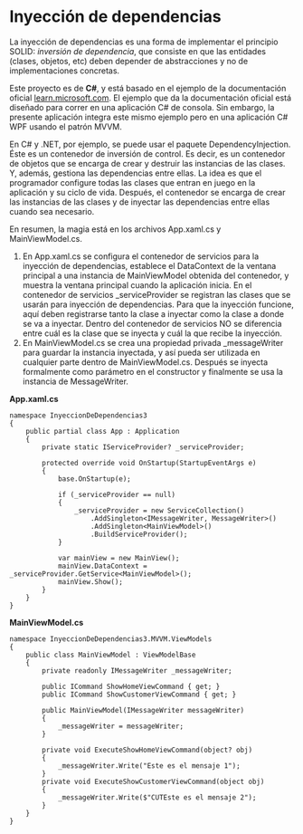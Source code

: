 # Inyección de dependencias

La inyección de dependencias es una forma de implementar el principio SOLID: *inversión de dependencia*, que consiste en que las entidades (clases, objetos, etc) deben depender de abstracciones y no de implementaciones concretas.

Este proyecto es de **C#**, y está basado en el ejemplo de la documentación oficial [learn.microsoft.com](https://learn.microsoft.com/es-es/dotnet/core/extensions/dependency-injection). El ejemplo que da la documentación oficial está diseñado para correr en una aplicación C# de consola. Sin embargo, la presente aplicación integra este mismo ejemplo pero en una aplicación C# WPF usando el patrón MVVM.

En C# y .NET, por ejemplo, se puede usar el paquete DependencyInjection. Éste es un contenedor de inversión de control. Es decir, es un contenedor de objetos que se encarga de crear y destruir las instancias de las clases. Y, además, gestiona las dependencias entre ellas. La idea es que el programador configure todas las clases que entran en juego en la aplicación y su ciclo de vida. Después, el contenedor se encarga de crear las instancias de las clases y de inyectar las dependencias entre ellas cuando sea necesario.

En resumen, la magia está en los archivos App.xaml.cs y MainViewModel.cs.

1. En App.xaml.cs se configura el contenedor de servicios para la inyección de dependencias, establece el DataContext de la ventana principal a una instancia de MainViewModel obtenida del contenedor, y muestra la ventana principal cuando la aplicación inicia. En el contenedor de servicios _serviceProvider se registran las clases que se usarán para inyección de dependencias. Para que la inyección funcione, aquí deben registrarse tanto la clase a inyectar como la clase a donde se va a inyectar. Dentro del contenedor de servicios NO se diferencia entre cuál es la clase que se inyecta y cuál la que recibe la inyección.
2. En MainViewModel.cs se crea una propiedad privada _messageWriter para guardar la instancia inyectada, y así pueda ser utilizada en cualquier parte dentro de MainViewModel.cs. Después se inyecta formalmente como parámetro en el constructor y finalmente se usa la instancia de MessageWriter.


**App.xaml.cs**

    namespace InyeccionDeDependencias3
    {
        public partial class App : Application
        {
            private static IServiceProvider? _serviceProvider;

            protected override void OnStartup(StartupEventArgs e)
            {
                base.OnStartup(e);

                if (_serviceProvider == null)
                {
                    _serviceProvider = new ServiceCollection()
                        .AddSingleton<IMessageWriter, MessageWriter>()
                        .AddSingleton<MainViewModel>()
                        .BuildServiceProvider();
                }

                var mainView = new MainView();
                mainView.DataContext = _serviceProvider.GetService<MainViewModel>();
                mainView.Show();
            }
        }
    }


**MainViewModel.cs**

    namespace InyeccionDeDependencias3.MVVM.ViewModels
    {
        public class MainViewModel : ViewModelBase
        {
            private readonly IMessageWriter _messageWriter;

            public ICommand ShowHomeViewCommand { get; }
            public ICommand ShowCustomerViewCommand { get; }

            public MainViewModel(IMessageWriter messageWriter)
            {
                _messageWriter = messageWriter;
            }

            private void ExecuteShowHomeViewCommand(object? obj)
            {
                _messageWriter.Write("Este es el mensaje 1");
            }
            private void ExecuteShowCustomerViewCommand(object obj)
            {
                _messageWriter.Write($"CUTEste es el mensaje 2");
            }
        }
    }

